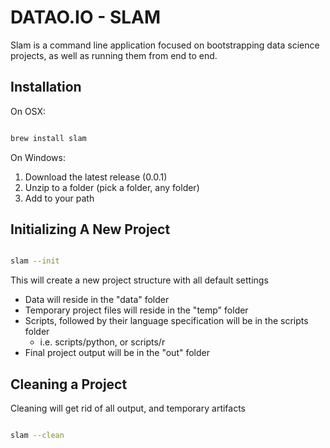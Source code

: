 # DATAO.IO  -  SLAM

Slam is a command line application focused on bootstrapping data science projects, as well as running them from end to end.

## Installation

On OSX: 

```sh

brew install slam
```

On Windows: 

1.  Download the latest release (0.0.1)
2.  Unzip to a folder (pick a folder, any folder)
3.  Add to your path


## Initializing A New Project
```sh

slam --init
```

This will create a new project structure with all default settings

*   Data will reside in the "data" folder
*   Temporary project files will reside in the "temp" folder
*   Scripts, followed by their language specification will be in the scripts folder
    -   i.e. scripts/python, or scripts/r
*   Final project output will be in the "out" folder


## Cleaning a Project

Cleaning will get rid of all output, and temporary artifacts

```sh

slam --clean 
```

